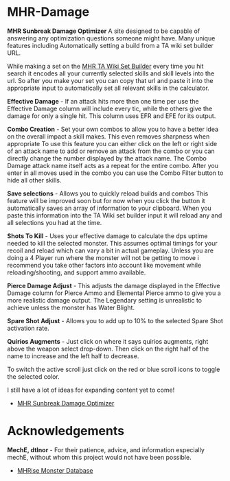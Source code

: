 # MHR-Damage
**MHR Sunbreak Damage Optimizer**
A site designed to be capable of answering any optimization questions someone might have. Many unique features including
Automatically setting a build from a TA wiki set builder URL.

While making a set on the [MHR TA Wiki Set Builder](https://mhrise.wiki-db.com/sim/?hl=en) every time you hit search it encodes all your currently selected skills and skill levels into the url.  So after you make your set you can copy that url and paste it into the appropriate input to automatically set all relevant skills in the calculator.

**Effective Damage** - If an attack hits more then one time per use the Effective Damage column will include every tic, while the others give the damage for only a single hit.  This column uses EFR and EFE for its output.

**Combo Creation** - Set your own combos to allow you to have a better idea on the overall impact a skill makes. 
This even removes sharpness when appropriate
To use this feature you can either click on the left or right side of an attack name to add or remove an attack from the combo or you can directly change the number displayed by the attack name. The Combo Damage attack name itself acts as a repeat for the entire combo.
After you enter in all moves used in the combo you can use the Combo Filter button to hide all other skills. 

**Save selections** - Allows you to quickly reload builds and combos
This feature will be improved soon but for now when you click the button it automatically saves an array of information to your clipboard.  When you paste this information into the TA Wiki set builder input it will reload any and all selections you had at the time. 

**Shots To Kill** - Uses your effective damage to calculate the dps uptime needed to kill the selected monster. This assumes optimal timings for your recoil and reload which can vary a bit in actual gameplay. Unless you are doing a 4 Player run where the monster will not be getting to move i recommend you take other factors into account like movement while reloading/shooting, and support ammo available.

**Pierce Damage Adjust** - This adjusts the damage displayed in the Effective Damage column for Pierce Ammo and Elemental Pierce ammo to give you a more realistic damage output. The Legendary setting is unrealistic to achieve unless the monster has Water Blight.

**Spare Shot Adjust** - Allows you to add up to 10% to the selected Spare Shot activation rate.

**Quirios Augments** - Just click on where it says quirios augments, right above the weapon select drop-down. Then click on the right half of the name to increase and the left half to decrease. 

To switch the active scroll just click on the red or blue scroll icons to toggle the selected color.

I still have a lot of ideas for expanding content yet to come!

+ [MHR Sunbreak Damage Optimizer](https://stonesan101.github.io/MHR-Damage/)

# Acknowledgements
**MechE, dtlnor** - For their patience, advice, and information especially mechE, without whom this project would not have been possible.

+ [MHRise Monster Database](https://github.com/wwylele/mhrice)
